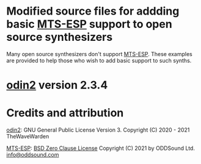 # Modified source files for addding basic [MTS-ESP](https://github.com/ODDSound/MTS-ESP) support to open source synthesizers

Many open source synthesizers don't support [MTS-ESP](https://github.com/ODDSound/MTS-ESP). These examples are provided to help those who wish to add basic support to such synths.

# [odin2](https://github.com/TheWaveWarden/odin2) version 2.3.4



# Credits and attribution
[odin2](https://github.com/TheWaveWarden/odin2): GNU General Public License Version 3. Copyright (C) 2020 - 2021 TheWaveWarden

[MTS-ESP](https://github.com/ODDSound/MTS-ESP): [BSD Zero Clause License](https://github.com/ODDSound/MTS-ESP/blob/main/LICENSE) Copyright (C) 2021 by ODDSound Ltd. info@oddsound.com

